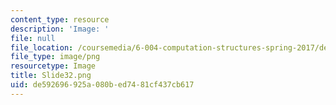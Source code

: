 ```yaml
---
content_type: resource
description: 'Image: '
file: null
file_location: /coursemedia/6-004-computation-structures-spring-2017/de592696925a080bed7481cf437cb617_Slide32.png
file_type: image/png
resourcetype: Image
title: Slide32.png
uid: de592696-925a-080b-ed74-81cf437cb617
---
```

